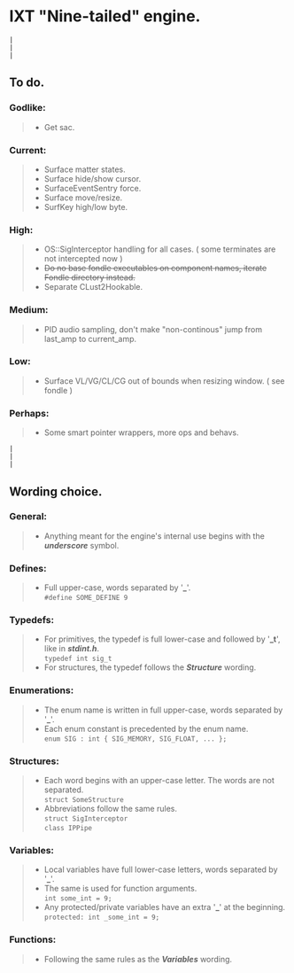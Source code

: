 # IXT "Nine-tailed" engine.

`|`<br>
`|`<br>
`|`<br>

## To do.

### Godlike:

> - Get sac. <br>

### Current:

> - Surface matter states. <br>
> - Surface hide/show cursor. <br>
> - SurfaceEventSentry force. <br>
> - Surface move/resize. <br>
> - SurfKey high/low byte. <br>

### High:

> - OS::SigInterceptor handling for all cases. ( some terminates are not intercepted now ) <br>
> - ~~Do no base fondle executables on component names, iterate Fondle directory instead.~~ <br>
> - Separate CLust2Hookable. <br>

### Medium:

> - PID audio sampling, don't make "non-continous" jump from last_amp to current_amp. <br>

### Low:

> - Surface VL/VG/CL/CG out of bounds when resizing window. ( see fondle ) <br>

### Perhaps:

> - Some smart pointer wrappers, more ops and behavs.<br>

`|`<br>
`|`<br>
`|`<br>

## Wording choice.

### General:

> - Anything meant for the engine's internal use begins with the ***underscore*** symbol.

### Defines:

> - Full upper-case, words separated by '**_**'.<br>
> `#define SOME_DEFINE 9`

### Typedefs:

> - For primitives, the typedef is full lower-case and followed by '**_t**', like in ***stdint.h***.<br>
> `typedef int sig_t`<br>
> - For structures, the typedef follows the ***Structure*** wording.

### Enumerations:

> - The enum name is written in full upper-case, words separated by '**_**'.
> - Each enum constant is precedented by the enum name.<br>
> `enum SIG : int { SIG_MEMORY, SIG_FLOAT, ... };`

### Structures:

> - Each word begins with an upper-case letter. The words are not separated.<br>
> `struct SomeStructure`
> - Abbreviations follow the same rules.<br>
> `struct SigInterceptor`<br>
> `class IPPipe`

### Variables:

> - Local variables have full lower-case letters, words separated by '**_**'.
> - The same is used for function arguments.<br>
> `int some_int = 9;`
> - Any protected/private variables have an extra '**_**' at the beginning.<br>
> `protected: int _some_int = 9;`

### Functions: 

> - Following the same rules as the ***Variables*** wording.
